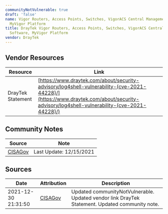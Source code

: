 ```yaml
---
communityNotVulnerable: true
draft: 'false'
name: Vigor Routers, Access Points, Switches, VigorACS Central Management Software,
  MyVigor Platform
title: DrayTek Vigor Routers, Access Points, Switches, VigorACS Central Management
  Software, MyVigor Platform
vendor: DrayTek
---
```


## Vendor Resources
| Resource | Link |
| --- | --- |
| DrayTek Statement | [https://www.draytek.com/about/security-advisory/log4shell-vulnerability-(cve-2021-44228)/](https://www.draytek.com/about/security-advisory/log4shell-vulnerability-(cve-2021-44228)/) |


## Community Notes
| Source | Note |
| --- | --- |
| [CISAGov](https://raw.githubusercontent.com/cisagov/log4j-affected-db/develop/README.md) | Last Update: 12/15/2021 |

## Sources
| Date | Attribution | Description |
| --- | --- | --- |
| 2021-12-30 21:31:50 | [CISAGov](https://raw.githubusercontent.com/cisagov/log4j-affected-db/develop/README.md) | Updated communityNotVulnerable. Updated vendor link DrayTek Statement. Updated community note.  |

